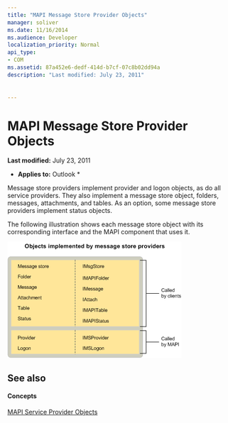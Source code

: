 ```yaml
---
title: "MAPI Message Store Provider Objects"
manager: soliver
ms.date: 11/16/2014
ms.audience: Developer
localization_priority: Normal
api_type:
- COM
ms.assetid: 87a452e6-dedf-414d-b7cf-07c8b02dd94a
description: "Last modified: July 23, 2011"
 
 
---
```


# MAPI Message Store Provider Objects

 **Last modified:** July 23, 2011 
  
 * **Applies to:** Outlook * 
  
Message store providers implement provider and logon objects, as do all service providers. They also implement a message store object, folders, messages, attachments, and tables. As an option, some message store providers implement status objects.
  
The following illustration shows each message store object with its corresponding interface and the MAPI component that uses it.
  
![Objects that message store providers implement](media/amapi_63.gif)
  
## See also

#### Concepts

[MAPI Service Provider Objects](mapi-service-provider-objects.md)

